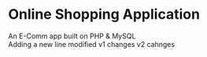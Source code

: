 # Online Shopping Application
An E-Comm app built on PHP &amp; MySQL  
Adding a new line
modified
v1 changes
v2 cahnges
